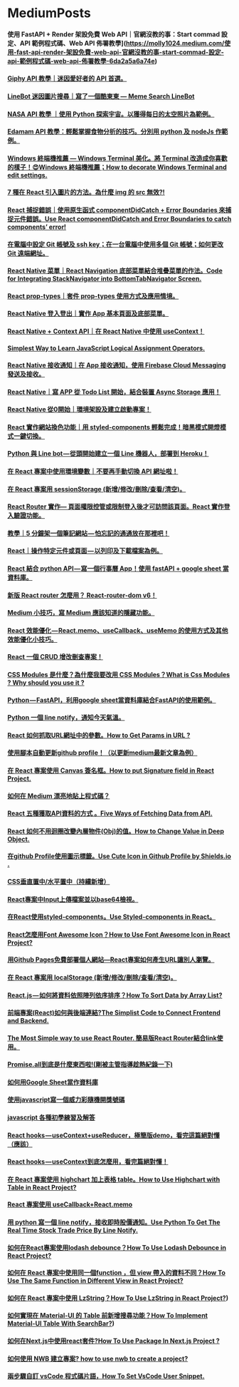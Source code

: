# MediumPosts

#### 使用 FastAPI + Render 架設免費 Web API｜官網沒教的事：Start commad 設定、API 範例程式碼、Web API 佈署教學](https://molly1024.medium.com/使用-fast-api-render-架設免費-web-api-官網沒教的事-start-commad-設定-api-範例程式碼-web-api-佈署教學-6da2a5a6a74e)

#### [Giphy API 教學｜迷因愛好者的 API 首選。](https://molly1024.medium.com/giphy-api-教學-迷因愛好者的-api-首選-17a7b20bcd17)

#### [LineBot 迷因圖片搜尋｜寫了一個酷東東 — Meme Search LineBot](https://molly1024.medium.com/linebot-寫了一個酷東東-迷因圖片搜尋機器人-meme-search-linebot-bff9a79f97)

#### [NASA API 教學 ｜使用 Python 探索宇宙。以獲得每日的太空照片為範例。](https://molly1024.medium.com/nasa-api-教學-使用-python-探索宇宙-以獲得每日的太空照片為範例-a9f560d113e5)

#### [Edamam API 教學：輕鬆掌握食物分析的技巧。分別用 python 及 nodeJs 作範例。](https://molly1024.medium.com/edamam-api-教學-輕鬆掌握食物分析的技巧-分別用-python-及-nodejs-作範例-8779403703f)

#### [Windows 終端機推薦 — Windows Terminal 美化。將 Terminal 改造成你喜歡的樣子！😍Windows 終端機推薦；How to decorate Windows Terminal and edit settings.](https://molly1024.medium.com/windows-終端機推薦-windows-terminal-美化-將-terminal-改造成你喜歡的樣子-9f6835951837)

#### [7 種在 React 引入圖片的方法。為什麼 img 的 src 無效?!](https://molly1024.medium.com/7-種在-react-引入圖片的方法-為什麼-img-的-src-無效-41a65965c468)

#### [React 捕捉錯誤｜使用原生函式 componentDidCatch + Error Boundaries 來捕捉元件錯誤。Use React componentDidCatch and Error Boundaries to catch components’ error!](https://molly1024.medium.com/react-捕捉錯誤-使用原生函式-componentdidcatch-error-boundaries-來捕捉元件錯誤-6577cd4ed78d)

#### [在電腦中設定 Git 帳號及 ssh key；在一台電腦中使用多個 Git 帳號；如何更改 Git 遠端網址。](https://molly1024.medium.com/%E5%9C%A8%E9%9B%BB%E8%85%A6%E4%B8%AD%E8%A8%AD%E5%AE%9A-git-%E5%B8%B3%E8%99%9F%E5%8F%8A-ssh-key-%E5%A4%9A%E5%80%8B-git-%E5%B8%B3%E8%99%9F%E5%8F%88%E8%A9%B2%E5%A6%82%E4%BD%95%E8%A8%AD%E5%AE%9A-71cabc421b17)

#### [React Native 菜單｜React Navigation 底部菜單結合堆疊菜單的作法。Code for Integrating StackNavigator into BottomTabNavigator Screen.](https://molly1024.medium.com/react-native-%E8%8F%9C%E5%96%AE-react-navigation-%E5%BA%95%E9%83%A8%E8%8F%9C%E5%96%AE%E7%B5%90%E5%90%88%E5%A0%86%E7%96%8A%E8%8F%9C%E5%96%AE%E7%9A%84%E4%BD%9C%E6%B3%95-code-for-integrating-stacknavigator-into-a6dafcd80831)

#### [React prop-types｜套件 prop-types 使用方式及應用情境。](https://molly1024.medium.com/react-prop-types-%E5%A5%97%E4%BB%B6-prop-types-%E4%BD%BF%E7%94%A8%E6%96%B9%E5%BC%8F%E5%8F%8A%E6%87%89%E7%94%A8%E6%83%85%E5%A2%83-fd162ea75cc5)

#### [React Native 登入登出｜實作 App 基本頁面及底部菜單。](https://molly1024.medium.com/react-native-%E7%99%BB%E5%85%A5%E7%99%BB%E5%87%BA-%E5%AF%A6%E4%BD%9C-app-%E5%9F%BA%E6%9C%AC%E9%A0%81%E9%9D%A2%E5%8F%8A%E5%BA%95%E9%83%A8%E8%8F%9C%E5%96%AE-5c6d54dfbaf8)

#### [React Native + Context API｜在 React Native 中使用 useContext！](https://molly1024.medium.com/react-native-context-api-%E5%9C%A8-react-native-%E4%B8%AD%E4%BD%BF%E7%94%A8-usecontext-f7add40f961f)

#### [Simplest Way to Learn JavaScript Logical Assignment Operators.](https://molly1024.medium.com/simplest-way-to-learn-javascript-logical-assignment-operators-14ffc01d198b)

#### [React Native 接收通知｜在 App 接收通知，使用 Firebase Cloud Messaging 發送及接收。](https://molly1024.medium.com/react-native-%E6%8E%A5%E6%94%B6%E9%80%9A%E7%9F%A5-%E5%9C%A8-app-%E6%8E%A5%E6%94%B6%E9%80%9A%E7%9F%A5-%E4%BD%BF%E7%94%A8-firebase-cloud-messaging-%E7%99%BC%E9%80%81%E5%8F%8A%E6%8E%A5%E6%94%B6-60fd77ee8c72)

#### [React Native｜寫 APP 從 Todo List 開始，結合裝置 Async Storage 應用！](https://molly1024.medium.com/react-native-%E5%AF%AB-app-%E5%BE%9E-todo-list-%E9%96%8B%E5%A7%8B-%E7%B5%90%E5%90%88%E8%A3%9D%E7%BD%AE-async-storage-%E6%87%89%E7%94%A8-ebb86e5b7c2e)

#### [React Native 從0開始｜環境架設及建立啟動專案！](https://molly1024.medium.com/react-native-%E5%BE%9E0%E9%96%8B%E5%A7%8B-%E7%92%B0%E5%A2%83%E6%9E%B6%E8%A8%AD%E5%8F%8A%E5%BB%BA%E7%AB%8B%E5%95%9F%E5%8B%95%E5%B0%88%E6%A1%88-148eb64096b9)

#### [React 實作網站換色功能｜用 styled-components 輕鬆完成！暗黑模式開燈模式一鍵切換。](https://molly1024.medium.com/react-%E5%AF%A6%E4%BD%9C%E7%B6%B2%E7%AB%99%E6%8F%9B%E8%89%B2%E5%8A%9F%E8%83%BD-%E7%94%A8-styled-components-%E8%BC%95%E9%AC%86%E5%AE%8C%E6%88%90-%E6%9A%97%E9%BB%91%E6%A8%A1%E5%BC%8F%E9%96%8B%E7%87%88%E6%A8%A1%E5%BC%8F%E4%B8%80%E9%8D%B5%E5%88%87%E6%8F%9B-a26301ec5425)

#### [Python 與 Line bot — 從頭開始建立一個 Line 機器人，部署到 Heroku！](https://molly1024.medium.com/python-%E8%88%87-line-bot-%E5%BE%9E%E9%A0%AD%E9%96%8B%E5%A7%8B%E5%BB%BA%E7%AB%8B%E4%B8%80%E5%80%8B-line-%E6%A9%9F%E5%99%A8%E4%BA%BA-%E9%83%A8%E7%BD%B2%E5%88%B0-heroku-51512b04cb7b)

#### [在 React 專案中使用環境變數｜不要再手動切換 API 網址啦！](https://molly1024.medium.com/%E5%9C%A8-react-%E5%B0%88%E6%A1%88%E4%B8%AD%E4%BD%BF%E7%94%A8%E7%92%B0%E5%A2%83%E8%AE%8A%E6%95%B8-%E4%B8%8D%E8%A6%81%E5%86%8D%E6%89%8B%E5%8B%95%E5%88%87%E6%8F%9B-api-%E7%B6%B2%E5%9D%80%E5%95%A6-611193e2f64)

#### [在 React 專案用 sessionStorage (新增/修改/刪除/查看/清空)。](https://molly1024.medium.com/%E5%9C%A8-react-%E5%B0%88%E6%A1%88%E7%94%A8-sessionstorage-%E6%96%B0%E5%A2%9E-%E4%BF%AE%E6%94%B9-%E5%88%AA%E9%99%A4-%E6%9F%A5%E7%9C%8B-%E6%B8%85%E7%A9%BA-7279aaf4185c)

#### [React Router 實作— 頁面權限控管或限制登入後才可訪問該頁面。React 實作登入驗證功能。](https://molly1024.medium.com/react-router-%E5%AF%A6%E4%BD%9C-%E9%A0%81%E9%9D%A2%E6%AC%8A%E9%99%90%E6%8E%A7%E7%AE%A1%E6%88%96%E9%99%90%E5%88%B6%E7%99%BB%E5%85%A5%E5%BE%8C%E6%89%8D%E5%8F%AF%E8%A8%AA%E5%95%8F%E8%A9%B2%E9%A0%81%E9%9D%A2-react-%E5%AF%A6%E4%BD%9C%E7%99%BB%E5%85%A5%E9%A9%97%E8%AD%89%E5%8A%9F%E8%83%BD-80ffea3d8cda)

#### [教學｜5 分鐘架一個筆記網站 — 怕忘記的通通放在那裡吧！](https://molly1024.medium.com/%E6%95%99%E5%AD%B8-5-%E5%88%86%E9%90%98%E6%9E%B6%E4%B8%80%E5%80%8B%E7%AD%86%E8%A8%98%E7%B6%B2%E7%AB%99-%E6%80%95%E5%BF%98%E8%A8%98%E7%9A%84%E9%80%9A%E9%80%9A%E6%94%BE%E5%9C%A8%E9%82%A3%E8%A3%A1%E5%90%A7-e13414cadef8)

#### [React｜操作特定元件或頁面 — 以列印及下載檔案為例。](https://molly1024.medium.com/react-%E6%93%8D%E4%BD%9C%E7%89%B9%E5%AE%9A%E5%85%83%E4%BB%B6%E6%88%96%E9%A0%81%E9%9D%A2-%E4%BB%A5%E5%88%97%E5%8D%B0%E5%8F%8A%E4%B8%8B%E8%BC%89%E6%AA%94%E6%A1%88%E7%82%BA%E4%BE%8B-1c3312d11e82)

#### [React 結合 python API — 寫一個行事曆 App！使用 fastAPI + google sheet 當資料庫。](https://molly1024.medium.com/react-%E7%B5%90%E5%90%88-python-api-%E5%AF%AB%E4%B8%80%E5%80%8B%E8%A1%8C%E4%BA%8B%E6%9B%86-app-%E4%BD%BF%E7%94%A8-fastapi-google-sheet-%E7%95%B6%E8%B3%87%E6%96%99%E5%BA%AB-ec6522dc3954)

#### [新版 React router 怎麼用？ React-router-dom v6！](https://molly1024.medium.com/%E6%96%B0%E7%89%88-react-router-%E6%80%8E%E9%BA%BC%E7%94%A8-react-router-dom-v6-8c0624642fce)

#### [Medium 小技巧，寫 Medium 應該知道的隱藏功能。](https://molly1024.medium.com/medium-%E5%B0%8F%E6%8A%80%E5%B7%A7-%E5%AF%AB-medium-%E6%87%89%E8%A9%B2%E7%9F%A5%E9%81%93%E7%9A%84%E9%9A%B1%E8%97%8F%E5%8A%9F%E8%83%BD-b1df60747d03)

#### [React 效能優化 — React.memo、useCallback、useMemo 的使用方式及其他效能優化小技巧。](https://molly1024.medium.com/react-%E6%95%88%E8%83%BD%E5%84%AA%E5%8C%96-react-memo-usecallback-usememo-%E7%9A%84%E4%BD%BF%E7%94%A8%E6%96%B9%E5%BC%8F%E5%8F%8A%E5%85%B6%E4%BB%96%E6%95%88%E8%83%BD%E5%84%AA%E5%8C%96%E5%B0%8F%E6%8A%80%E5%B7%A7-700d74a7464d)

#### [React 一個 CRUD 增改刪查專案！](https://molly1024.medium.com/react-%E4%B8%80%E5%80%8B-crud-%E5%A2%9E%E6%94%B9%E5%88%AA%E6%9F%A5%E5%B0%88%E6%A1%88-9874b452ae36)

#### [CSS Modules 是什麼？為什麼我要改用 CSS Modules？What is Css Modules ? Why should you use it ?](https://molly1024.medium.com/css-modules-%E6%98%AF%E4%BB%80%E9%BA%BC-%E7%82%BA%E4%BB%80%E9%BA%BC%E6%88%91%E8%A6%81%E6%94%B9%E7%94%A8-css-modules-what-is-css-modules-why-should-you-use-it-aeb7d2955c58)

#### [Python — FastAPI，利用google sheet當資料庫結合FastAPI的使用範例。](https://molly1024.medium.com/python-fastapi-%E5%88%A9%E7%94%A8google-sheet%E7%95%B6%E8%B3%87%E6%96%99%E5%BA%AB%E7%B5%90%E5%90%88fastapi%E7%9A%84%E4%BD%BF%E7%94%A8%E7%AF%84%E4%BE%8B-57c9266255e6)

#### [Python 一個 line notify，通知今天氣溫。](https://molly1024.medium.com/python-%E4%B8%80%E5%80%8B-line-notify-%E9%80%9A%E7%9F%A5%E4%BB%8A%E5%A4%A9%E6%B0%A3%E6%BA%AB-a7e6fdb08543)

#### [React 如何抓取URL網址中的參數。How to Get Params in URL ?](https://molly1024.medium.com/react-%E5%A6%82%E4%BD%95%E6%8A%93%E5%8F%96url%E7%B6%B2%E5%9D%80%E4%B8%AD%E7%9A%84%E5%8F%83%E6%95%B8-how-to-get-params-in-url-f8902a4256ca)

#### [使用腳本自動更新github profile！（以更新medium最新文章為例）](https://molly1024.medium.com/%E4%BD%BF%E7%94%A8%E8%85%B3%E6%9C%AC%E8%87%AA%E5%8B%95%E6%9B%B4%E6%96%B0github-profile-%E4%BB%A5%E6%9B%B4%E6%96%B0medium%E6%9C%80%E6%96%B0%E6%96%87%E7%AB%A0%E7%82%BA%E4%BE%8B-b625dd6fa935)

#### [在 React 專案使用 Canvas 簽名框。How to put Signature field in React Project.](https://molly1024.medium.com/%E5%9C%A8react%E5%B0%88%E6%A1%88%E4%BD%BF%E7%94%A8canvas%E7%B0%BD%E5%90%8D%E6%A1%86-how-to-put-signature-field-in-react-project-9ad70a91541)

#### [如何在 Medium 漂亮地貼上程式碼？](https://molly1024.medium.com/%E5%A6%82%E4%BD%95%E5%9C%A8%E8%87%AA%E5%B7%B1%E7%9A%84medium%E6%BC%82%E4%BA%AE%E7%9A%84%E8%B2%BC%E4%B8%8A%E7%A8%8B%E5%BC%8F%E7%A2%BC-how-to-paste-the-prettier-code-in-medium-by-gist-2be386323957)

#### [React 五種獲取API資料的方式 。Five Ways of Fetching Data from API.](https://molly1024.medium.com/react-%E4%BA%94%E7%A8%AE%E7%8D%B2%E5%8F%96api%E8%B3%87%E6%96%99%E7%9A%84%E6%96%B9%E5%BC%8F-five-ways-of-fetching-data-from-api-f3368a07ed75)

#### [React 如何不用迴圈改變內層物件(Obj)的值。How to Change Value in Deep Object.](https://molly1024.medium.com/react-%E5%A6%82%E4%BD%95%E4%B8%8D%E7%94%A8%E8%BF%B4%E5%9C%88%E6%94%B9%E8%AE%8A%E5%85%A7%E5%B1%A4%E7%89%A9%E4%BB%B6-obj-%E7%9A%84%E5%80%BC-how-to-change-value-in-deep-object-6cb370b626aa)

#### [在github Profile使用圖示標籤。Use Cute Icon in Github Profile by Shields.io .](https://molly1024.medium.com/%E5%9C%A8github-profile%E4%BD%BF%E7%94%A8%E5%9C%96%E7%A4%BA%E6%A8%99%E7%B1%A4-use-cute-icon-in-github-profile-by-shields-io-efceb961f393)

#### [CSS垂直置中/水平置中（持續新增）](https://molly1024.medium.com/css%E5%9E%82%E7%9B%B4%E7%BD%AE%E4%B8%AD-%E6%B0%B4%E5%B9%B3%E7%BD%AE%E4%B8%AD-%E6%8C%81%E7%BA%8C%E6%96%B0%E5%A2%9E-675a9e558ec3)

#### [React專案中Input上傳檔案並以base64檢視。](https://molly1024.medium.com/react%E5%B0%88%E6%A1%88%E4%B8%ADinput%E4%B8%8A%E5%82%B3%E6%AA%94%E6%A1%88%E4%B8%A6%E4%BB%A5base64%E6%AA%A2%E8%A6%96-3f4df797465e)

#### [在React使用styled-components。Use Styled-components in React。](https://molly1024.medium.com/%E5%9C%A8react%E4%BD%BF%E7%94%A8styled-components-use-styled-components-in-react-b221a696d16b)

#### [React怎麼用Font Awesome Icon？How to Use Font Awesome Icon in React Project?](https://molly1024.medium.com/react%E6%80%8E%E9%BA%BC%E7%94%A8font-awesome-icon-how-to-use-font-awesome-icon-in-react-project-517971c36c05)

#### [用Github Pages免費部署個人網站—React專案如何產生URL讓別人瀏覽。](https://molly1024.medium.com/react%E5%B0%88%E6%A1%88build%E4%B8%8Agithub%E7%94%A2%E7%94%9Furl-github-pages-b3b662312800)

#### [在 React 專案用 localStorage (新增/修改/刪除/查看/清空)。](https://molly1024.medium.com/%E5%9C%A8react%E5%B0%88%E6%A1%88%E7%94%A8localstorage-%E6%96%B0%E5%A2%9E-%E4%BF%AE%E6%94%B9-%E5%88%AA%E9%99%A4-%E6%9F%A5%E7%9C%8B-%E6%B8%85%E7%A9%BA-178d13d60deb)

#### [React.js — 如何將資料依照陣列依序排序？How To Sort Data by Array List?](https://molly1024.medium.com/react-js-%E5%A6%82%E4%BD%95%E5%B0%87%E8%B3%87%E6%96%99%E4%BE%9D%E7%85%A7%E9%99%A3%E5%88%97%E4%BE%9D%E5%BA%8F%E6%8E%92%E5%BA%8F-how-to-sort-data-by-array-list-ecbdd0373372)

#### [前端專案(React)如何與後端連結?The Simplist Code to Connect Frontend and Backend.](https://molly1024.medium.com/%E5%89%8D%E7%AB%AF%E5%B0%88%E6%A1%88-react-%E5%A6%82%E4%BD%95%E8%88%87%E5%BE%8C%E7%AB%AF%E9%80%A3%E7%B5%90-the-most-simple-code-to-connect-frontend-and-backend-edbe316a1817)

#### [The Most Simple way to use React Router. 簡易版React Router結合link使用。](https://molly1024.medium.com/the-most-simple-way-to-use-react-router-%E7%B0%A1%E6%98%93%E7%89%88react-router%E7%B5%90%E5%90%88link%E4%BD%BF%E7%94%A8-2aa75e784521)

#### [Promise.all到底是什麼東西啦!(剛被主管指導趁熱紀錄一下)](https://molly1024.medium.com/promise-all%E5%88%B0%E5%BA%95%E6%98%AF%E4%BB%80%E9%BA%BC%E6%9D%B1%E8%A5%BF%E5%95%A6-%E5%89%9B%E8%A2%AB%E4%B8%BB%E7%AE%A1%E6%8C%87%E5%B0%8E%E8%B6%81%E7%86%B1%E7%B4%80%E9%8C%84%E4%B8%80%E4%B8%8B-381d400e0466)

#### [如何用Google Sheet當作資料庫](https://molly1024.medium.com/%E5%A6%82%E4%BD%95%E7%94%A8google-sheet%E7%95%B6%E4%BD%9C%E8%B3%87%E6%96%99%E5%BA%AB-99c3331ef380)

#### [使用javascript寫一個威力彩隨機開獎號碼](https://molly1024.medium.com/%E4%BD%BF%E7%94%A8javascript%E5%AF%AB%E4%B8%80%E5%80%8B%E5%A8%81%E5%8A%9B%E5%BD%A9%E9%9A%A8%E6%A9%9F%E9%96%8B%E7%8D%8E%E8%99%9F%E7%A2%BC-c6f5f9609833)

#### [javascript 各種初學練習及解答](https://molly1024.medium.com/javascript-%E5%90%84%E7%A8%AE%E5%88%9D%E5%AD%B8%E7%B7%B4%E7%BF%92%E5%8F%8A%E8%A7%A3%E7%AD%94-1b1bdf396340)

#### [React hooks — useContext+useReducer，極簡版demo，看完這篇絕對懂（應該）](https://molly1024.medium.com/react-hooks-usecontext-usereducer-%E6%A5%B5%E7%B0%A1%E7%89%88demo-%E7%9C%8B%E5%AE%8C%E9%80%99%E7%AF%87%E7%B5%95%E5%B0%8D%E6%87%82-%E6%87%89%E8%A9%B2-99fe5fa4efe)

#### [React hooks — useContext到底怎麼用，看完篇絕對懂！](https://molly1024.medium.com/react-hooks-usecontext%E5%88%B0%E5%BA%95%E6%80%8E%E9%BA%BC%E7%94%A8-%E7%9C%8B%E5%AE%8C%E7%AF%87%E7%B5%95%E5%B0%8D%E6%87%82-125fae4a1e86)

#### [在 React 專案使用 highchart 加上表格 table。How to Use Highchart with Table in React Project?](https://molly1024.medium.com/%E5%9C%A8react%E5%B0%88%E6%A1%88%E4%BD%BF%E7%94%A8highchart%E5%8A%A0%E4%B8%8A%E8%A1%A8%E6%A0%BCtable-how-to-use-highchart-with-table-in-react-project-9b6c9e880956)

#### [React 專案使用 useCallback+React.memo](https://molly1024.medium.com/react%E5%B0%88%E6%A1%88%E4%BD%BF%E7%94%A8usecallback-react-memo%E9%80%B2%E8%A1%8Crender-37005ca2836)

#### [用 python 寫一個 line notify，接收即時股價通知。Use Python To Get The Real Time Stock Trade Price By Line Notify.](https://molly1024.medium.com/%E7%94%A8python%E5%AF%AB%E4%B8%80%E5%80%8Bline-notify-%E6%8E%A5%E6%94%B6%E5%8D%B3%E6%99%82%E8%82%A1%E5%83%B9%E9%80%9A%E7%9F%A5-use-python-to-get-the-real-time-stock-trade-price-by-line-notify-4d26deec85c4)

#### [如何在React專案使用lodash debounce？How To Use Lodash Debounce in React Project?](https://molly1024.medium.com/%E5%A6%82%E4%BD%95%E5%9C%A8react%E5%B0%88%E6%A1%88%E4%BD%BF%E7%94%A8lodash-debounce-how-to-use-lodash-debounce-in-react-project-e56d85e0474f)

#### [如何在 React 專案中使用同一個function ，但 view 帶入的資料不同？How To Use The Same Function in Different View in React Project?](https://molly1024.medium.com/%E5%A6%82%E5%9C%A8%E5%9C%A8react%E5%B0%88%E6%A1%88%E4%B8%AD%E4%BD%BF%E7%94%A8%E5%90%8C%E4%B8%80%E5%80%8Bfunction-%E4%BD%86view%E5%B8%B6%E5%85%A5%E7%9A%84%E8%B3%87%E6%96%99%E4%B8%8D%E5%90%8C-how-to-use-the-same-function-in-different-view-in-react-1f3e44a67a33)

#### [如何在 React 專案中使用 LzString？How To Use LzString in React Project?](https://molly1024.medium.com/%E5%A6%82%E4%BD%95%E5%9C%A8react%E5%B0%88%E6%A1%88%E4%B8%AD%E4%BD%BF%E7%94%A8lzstring-how-to-use-lzstring-in-react-project-b55223a1a237))

#### [如何實現在 Material-UI 的 Table 前新增搜尋功能？How To Implement Material-UI Table With SearchBar?](https://molly1024.medium.com/%E5%A6%82%E4%BD%95%E5%AF%A6%E7%8F%BE%E5%9C%A8material-ui%E7%9A%84table%E5%89%8D%E6%96%B0%E5%A2%9E%E6%90%9C%E5%B0%8B%E5%8A%9F%E8%83%BD-how-to-implement-material-ui-table-with-searchbar-89a33d4ac5e3))

#### [如何在Next.js中使用react套件?How To Use Package In Next.js Project ?](https://molly1024.medium.com/%E5%A6%82%E4%BD%95%E5%9C%A8next-js%E4%B8%AD%E4%BD%BF%E7%94%A8react%E5%A5%97%E4%BB%B6-how-to-use-package-in-next-js-project-36cdc74d5dec)

#### [如何使用 NWB 建立專案? how to use nwb to create a project?](https://molly1024.medium.com/%E5%A6%82%E4%BD%95%E4%BD%BF%E7%94%A8nwb%E5%BB%BA%E7%AB%8B%E5%B0%88%E6%A1%88-how-to-use-nwb-to-create-a-project-e4c5ab3f20f7)

#### [兩步驟自訂 vsCode 程式碼片語，How To Set VsCode User Snippet.](https://molly1024.medium.com/%E5%85%A9%E6%AD%A5%E9%A9%9F%E8%87%AA%E8%A8%82vscode%E7%A8%8B%E5%BC%8F%E7%A2%BC%E7%89%87%E8%AA%9E-how-to-set-vscode-user-snippet-2025c0504796)





